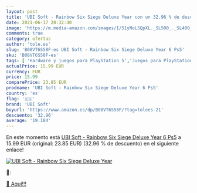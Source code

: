```yaml
---
layout: post
title: 'UBI Soft - Rainbow Six Siege Deluxe Year con un 32.96 % de descuento'
date: 2021-06-17 20:32:40
image: 'https://m.media-amazon.com/images/I/51yNoLSQpXL._SL500_._SL400_.jpg'
comments: true
category: ofertas
author: 'tole.es'
slug: 'B08VT6S58F-es UBI Soft - Rainbow Six Siege Deluxe Year 6 Ps5'
sku: 'B08VT6S58F-es'
tags: [ 'Hardware y juegos para PlayStation 5','Juegos para PlayStation 5','Videojuegos','ps5','ubi soft', ]
actualPrice: 15.99 EUR
currency: EUR
price: 15.99
comparePrice: 23.85 EUR
prodname: 'UBI Soft - Rainbow Six Siege Deluxe Year 6 Ps5'
country: 'es'
flag: '🇪🇸'
brand: 'UBI Soft'
buyurl: 'https://www.amazon.es/dp/B08VT6S58F/?tag=tolees-21'
descuento: '32.96'
average: '19.184'
---
```


En este momento está [UBI Soft - Rainbow Six Siege Deluxe Year 6 Ps5](https://www.amazon.es/dp/B08VT6S58F/?tag=tolees-21) a 15.99 EUR (original: 23.85 EUR) (32.96 %  de descuento) en el siguiente enlace!

[![UBI Soft - Rainbow Six Siege Deluxe Year](https://m.media-amazon.com/images/I/51yNoLSQpXL._SL500_._SL400_.jpg)](https://www.amazon.es/dp/B08VT6S58F/?tag=tolees-21)

🔎:


[🛒 Aquí!!!](https://www.amazon.es/dp/B08VT6S58F/?tag=tolees-21)
